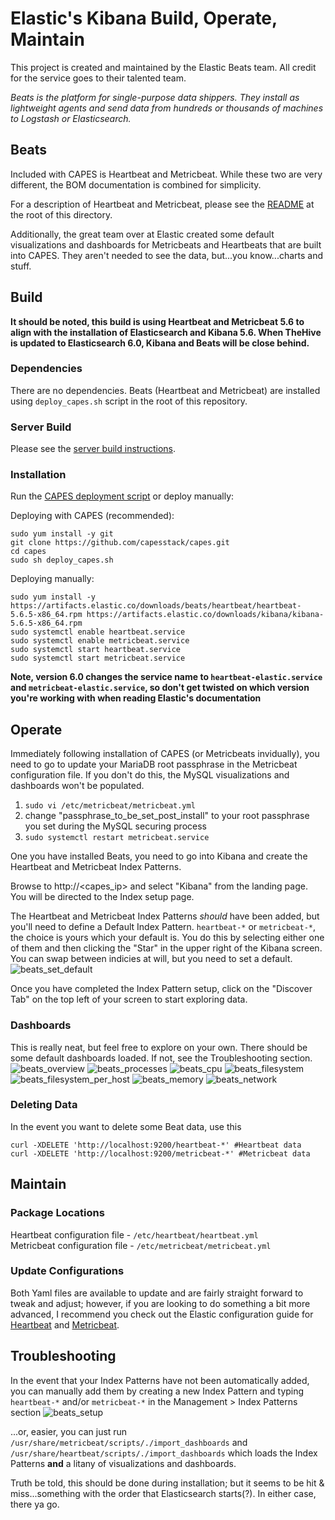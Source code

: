 # Elastic's Kibana Build, Operate, Maintain
This project is created and maintained by the Elastic Beats team. All credit for the service goes to their talented team.

_Beats is the platform for single-purpose data shippers. They install as lightweight agents and send data from hundreds or thousands of machines to Logstash or Elasticsearch._

## Beats
Included with CAPES is Heartbeat and Metricbeat. While these two are very different, the BOM documentation is combined for simplicity.

For a description of Heartbeat and Metricbeat, please see the [README](README.md) at the root of this directory.

Additionally, the great team over at Elastic created some default visualizations and dashboards for Metricbeats and Heartbeats that are built into CAPES. They aren't needed to see the data, but...you know...charts and stuff.

## Build
**It should be noted, this build is using Heartbeat and Metricbeat 5.6 to align with the installation of Elasticsearch and Kibana 5.6. When TheHive is updated to Elasticsearch 6.0, Kibana and Beats will be close behind.**

### Dependencies
There are no dependencies. Beats (Heartbeat and Metricbeat) are installed using `deploy_capes.sh` script in the root of this repository.

### Server Build
Please see the [server build instructions](../docs/README.md#build-your-os).

### Installation
Run the [CAPES deployment script](../deploy_capes.sh) or deploy manually:

Deploying with CAPES (recommended):
```
sudo yum install -y git
git clone https://github.com/capesstack/capes.git
cd capes
sudo sh deploy_capes.sh
```
Deploying manually:
```
sudo yum install -y https://artifacts.elastic.co/downloads/beats/heartbeat/heartbeat-5.6.5-x86_64.rpm https://artifacts.elastic.co/downloads/kibana/kibana-5.6.5-x86_64.rpm
sudo systemctl enable heartbeat.service
sudo systemctl enable metricbeat.service
sudo systemctl start heartbeat.service
sudo systemctl start metricbeat.service
```
**Note, version 6.0 changes the service name to `heartbeat-elastic.service` and `metricbeat-elastic.service`, so don't get twisted on which version you're working with when reading Elastic's documentation**

## Operate
Immediately following installation of CAPES (or Metricbeats invidually), you need to go to update your MariaDB root passphrase in the Metricbeat configuration file. If you don't do this, the MySQL visualizations and dashboards won't be populated.  
1. `sudo vi /etc/metricbeat/metricbeat.yml`
1. change "passphrase_to_be_set_post_install" to your root passphrase you set during the MySQL securing process
1. `sudo systemctl restart metricbeat.service`

One you have installed Beats, you need to go into Kibana and create the Heartbeat and Metricbeat Index Patterns.

Browse to http://<capes_ip> and select "Kibana" from the landing page. You will be directed to the Index setup page.

The Heartbeat and Metricbeat Index Patterns _should_ have been added, but you'll need to define a Default Index Pattern. `heartbeat-*` or `metricbeat-*`, the choice is yours which your default is. You do this by selecting either one of them and then clicking the "Star" in the upper right of the Kibana screen. You can swap between indicies at will, but you need to set a default.
![beats_set_default](img/beats_set_default.png)  

Once you have completed the Index Pattern setup, click on the "Discover Tab" on the top left of your screen to start exploring data.

### Dashboards
This is really neat, but feel free to explore on your own. There should be some default dashboards loaded. If not, see the Troubleshooting section.
![beats_overview](img/overview.png)
![beats_processes](img/processes.png)
![beats_cpu](img/cpu.png)
![beats_filesystem](img/filesystem.png)
![beats_filesystem_per_host](img/filesystem_per_host.png)
![beats_memory](img/memory.png)
![beats_network](img/network.png)

### Deleting Data
In the event you want to delete some Beat data, use this
```
curl -XDELETE 'http://localhost:9200/heartbeat-*' #Heartbeat data
curl -XDELETE 'http://localhost:9200/metricbeat-*' #Metricbeat data
```

## Maintain

### Package Locations
Heartbeat configuration file - `/etc/heartbeat/heartbeat.yml`  
Metricbeat configuration file - `/etc/metricbeat/metricbeat.yml`

### Update Configurations
Both Yaml files are available to update and are fairly straight forward to tweak and adjust; however, if you are looking to do something a bit more advanced, I recommend you check out the Elastic configuration guide for [Heartbeat](https://www.elastic.co/guide/en/beats/heartbeat/5.6/heartbeat-getting-started.html) and [Metricbeat](https://www.elastic.co/guide/en/beats/metricbeat/5.6/metricbeat-getting-started.html).

## Troubleshooting
In the event that your Index Patterns have not been automatically added, you can manually add them by creating a new Index Pattern and typing `heartbeat-*` and/or `metricbeat-*` in the Management > Index Patterns section
![beats_setup](img/beats_setup.png)    

...or, easier, you can just run `/usr/share/metricbeat/scripts/./import_dashboards` and `/usr/share/heartbeat/scripts/./import_dashboards` which loads the Index Patterns **and** a litany of visualizations and dashboards.

Truth be told, this should be done during installation; but it seems to be hit & miss...something with the order that Elasticsearch starts(?). In either case, there ya go.
